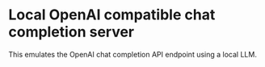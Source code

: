 # Local OpenAI compatible chat completion server

This emulates the OpenAI chat completion API endpoint using a local LLM.
